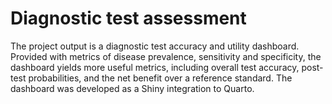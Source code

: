 # Diagnostic test assessment
The project output is a diagnostic test accuracy and utility dashboard. Provided with metrics of disease prevalence, sensitivity and specificity, the dashboard yields more useful metrics, including overall test accuracy, post-test probabilities, and the net benefit over a reference standard. The dashboard was developed as a Shiny integration to Quarto.